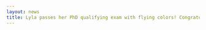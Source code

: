 ```yaml
---
layout: news
title: Lyla passes her PhD qualifying exam with flying colors! Congratulations Lyla!
---
```



